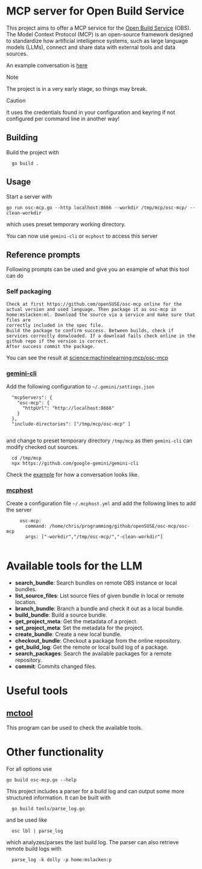 # MCP server for Open Build Service
This project aims to offer a MCP service for the [Open Build Service](https://openbuildservice.org/) (OBS). The Model Context Protocol (MCP) is an open-source framework designed to standardize how artificial intelligence systems, such as large language models (LLMs), connect and share data with external tools and data sources.

An example conversation is [here](example.md)

>[!NOTE]
>The project is in a very early stage, so things may break.

>[!CAUTION]
>It uses the credentials found in your configuration and keyring if not configured per command line in another way!

## Building

Build the project with
```
  go build .
```

## Usage

Start a server with

```
go run osc-mcp.go --http localhost:8666 --workdir /tmp/mcp/osc-mcp/ --clean-workdir

```
which uses preset temporary working directory.

You can now use `gemini-cli` or `mcphost` to access this server

## Reference prompts

Following prompts can be used and give you an example of what this tool can do

### Self packaging

```
Check at first https://github.com/openSUSE/osc-mcp online for the actual version and used language. Then package it as osc-mcp in home:mslacken:ml. Download the source via a service and make sure that files are                
correctly included in the spec file.                                                                                    
Build the package to confirm success. Between builds, check if services correctly donwloaded. If a download fails check online in the github repo if the version is correct.
After success commit the package.
```

You can see the result at [science:machinelearning:mcp/osc-mcp](https://build.opensuse.org/package/show/science:machinelearning:mcp/osc-mcp)

### [gemini-cli](https://github.com/google-gemini/gemini-cli)

Add the following configuration to `~/.gemini/settings.json`
```
  "mcpServers": {
    "osc-mcp": {
      "httpUrl": "http://localhost:8666"
    }
  },
  "include-directories": ["/tmp/mcp/osc-mcp" ]
  
```
and change to preset temporary directory `/tmp/mcp` as then `gemini-cli` can modify checked out sources.

```
  cd /tmp/mcp
  npx https://github.com/google-gemini/gemini-cli
```

Check the [example](example.md) for how a conversation looks like.

### [mcphost](https://github.com/f/mcptools)

Create a configuration file `~/.mcphost.yml` and add the following lines to add the server
```
     osc-mcp:
       command: /home/chris/programming/github/openSUSE/osc-mcp/osc-mcp
       args: ["-workdir","/tmp/osc-mcp/","-clean-workdir"]
  
```

# Available tools for the LLM

- **search_bundle**: Search bundles on remote OBS instance or local bundles.
- **list_source_files**: List source files of given bundle in local or remote location.
- **branch_bundle**: Branch a bundle and check it out as a local bundle.
- **build_bundle**: Build a source bundle.
- **get_project_meta**: Get the metadata of a project.
- **set_project_meta**: Set the metadata for the project.
- **create_bundle**: Create a new local bundle.
- **checkout_bundle**: Checkout a package from the online repository.
- **get_build_log**: Get the remote or local build log of a package.
- **search_packages**: Search the available packages for a remote repository.
- **commit**: Commits changed files.

# Useful tools

## [mctool](https://github.com/f/mcptools)

This program can be used to check the available tools.


# Other functionality

For all options use

```
go build osc-mcp.go --help
```

This project includes a parser for a build log and can output some more structured information. It can be built with
```
  go build tools/parse_log.go
```
and be used like
```
  osc lbl | parse_log
```
which analyzes/parses the last build log.
The parser can also retrieve remote build logs with
```
  parse_log -k dolly -p home:mslacken:p
```
